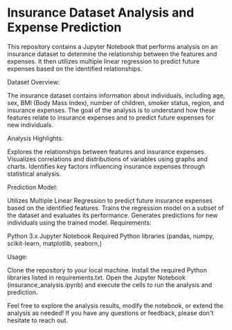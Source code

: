 # Insurance Dataset Analysis and Expense Prediction


This repository contains a Jupyter Notebook that performs analysis on an insurance dataset to determine the relationship between the features and expenses. It then utilizes multiple linear regression to predict future expenses based on the identified relationships.

Dataset Overview:

The insurance dataset contains information about individuals, including age, sex, BMI (Body Mass Index), number of children, smoker status, region, and insurance expenses.
The goal of the analysis is to understand how these features relate to insurance expenses and to predict future expenses for new individuals.

Analysis Highlights:

Explores the relationships between features and insurance expenses.
Visualizes correlations and distributions of variables using graphs and charts.
Identifies key factors influencing insurance expenses through statistical analysis.

Prediction Model:

Utilizes Multiple Linear Regression to predict future insurance expenses based on the identified features.
Trains the regression model on a subset of the dataset and evaluates its performance.
Generates predictions for new individuals using the trained model.
Requirements:

Python 3.x
Jupyter Notebook
Required Python libraries (pandas, numpy, scikit-learn, matplotlib, seaborn,)

Usage:

Clone the repository to your local machine.
Install the required Python libraries listed in requirements.txt.
Open the Jupyter Notebook (insurance_analysis.ipynb) and execute the cells to run the analysis and prediction.

Feel free to explore the analysis results, modify the notebook, or extend the analysis as needed! If you have any questions or feedback, please don't hesitate to reach out.
